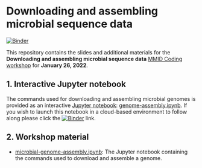 # Downloading and assembling microbial sequence data
[![Binder][]][tutorial-binder]

This repository contains the slides and additional materials for the **Downloading and assembling microbial sequence data** [MMID Coding workshop][] for **January 26, 2022**.

## 1. Interactive Jupyter notebook

The commands used for downloading and assembling microbial genomes is provided as an interactive [Jupyter notebook][Jupyter]: [genome-assembly.ipynb][]. If you wish to launch this notebook in a cloud-based environment to follow along please click the [![Binder][]][tutorial-binder] link.

## 2. Workshop material

* [microbial-genome-assembly.ipynb](tutorial/microbial-genome-assembly.ipynb): The Jupyter notebook containing the commands used to download and assemble a genome.

[Jupyter]: https://jupyter.org/
[Binder]: https://mybinder.org/badge_logo.svg
[tutorial-binder]: https://mybinder.org/v2/gh/MMID-coding-workshop/2022-01-26-Downloading-and-assembling-microbial-sequence-data/main?urlpath=lab%2Ftree%2Ftutorial%2Fmicrobial-genome-assembly.ipynb
[MMID Coding workshop]: https://umanitobammidsc.ca/mmid-coding-workshop/
[genome-assembly.ipynb]: tutorial/microbial-genome-assembly.ipynb
